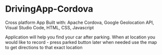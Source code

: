 # DrivingApp-Cordova
Cross platform App 
Built with: Apache Cordova, Google Geolocation API, Visual Studio Code, HTML, CSS, Javascript 

Application will help you find your car after parking.
When at location you would like to record - press parked button
later when needed use the map to get directions to that exact location
